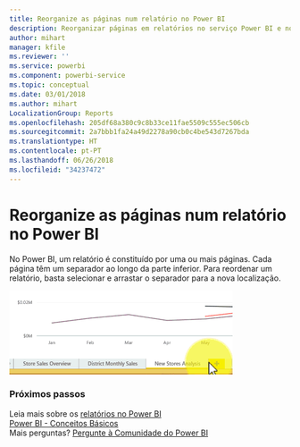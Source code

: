 ```yaml
---
title: Reorganize as páginas num relatório no Power BI
description: Reorganizar páginas em relatórios no serviço Power BI e no Power BI Desktop
author: mihart
manager: kfile
ms.reviewer: ''
ms.service: powerbi
ms.component: powerbi-service
ms.topic: conceptual
ms.date: 03/01/2018
ms.author: mihart
LocalizationGroup: Reports
ms.openlocfilehash: 205df68a380c9c8b33ce11fae5509c555ec506cb
ms.sourcegitcommit: 2a7bbb1fa24a49d2278a90cb0c4be543d7267bda
ms.translationtype: HT
ms.contentlocale: pt-PT
ms.lasthandoff: 06/26/2018
ms.locfileid: "34237472"
---
```

# <a name="reorder-pages-in-a-report-in-power-bi"></a>Reorganize as páginas num relatório no Power BI
No Power BI, um relatório é constituído por uma ou mais páginas.  Cada página têm um separador ao longo da parte inferior.  Para reordenar um relatório, basta selecionar e arrastar o separador para a nova localização.

![vídeo](media/service-report-reorder-pages/reorder.gif)

### <a name="next-steps"></a>Próximos passos
Leia mais sobre os [relatórios no Power BI](service-reports.md)  
[Power BI - Conceitos Básicos](service-basic-concepts.md)  
Mais perguntas? [Pergunte à Comunidade do Power BI](http://community.powerbi.com/)

